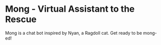 # Mong - Virtual Assistant to the Rescue

Mong is a chat bot inspired by Nyan, a Ragdoll cat. Get ready to be mong-ed!
